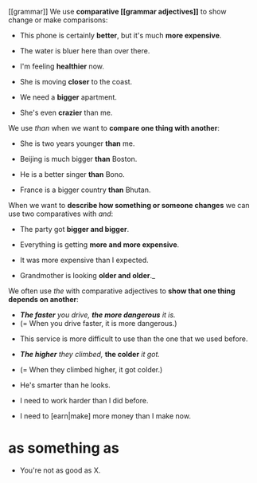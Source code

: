 [[grammar]]
We use **comparative [[grammar adjectives]]** to show change or make comparisons:
  

- This phone is certainly **better**, but it's much **more expensive**.
- The water is bluer here than over there.
- I'm feeling **healthier** now.
- She is moving **closer** to the coast.

- We need a **bigger** apartment.
- She's even **crazier** than me.

We use _than_ when we want to **compare one thing with another**:

- She is two years younger **than** me.

- Beijing is much bigger **than** Boston.

- He is a better singer **than** Bono.

- France is a bigger country **than** Bhutan.



When we want to **describe how something or someone changes** we can use two comparatives with _and_:

 
- The party got **bigger and bigger**.

 - Everything is getting **more and more expensive**.
 - It was more expensive than I expected.

- Grandmother is looking **older and older**._


We often use _the_ with comparative adjectives to **show that one thing depends on another**:

  

* _**The faster** you drive, **the more dangerous** it is._ 
* (= When you drive faster, it is more dangerous.)

- This service is more difficult to use than the one that we used before.

* _**The higher** they climbed,_ **the colder** _it got._ 

* (= When they climbed higher, it got colder.)

* He's smarter than he looks.
* I need to work harder than I did before.
* I need to [earn|make] more money than I make now.


# as something as

- You're not as good as X.